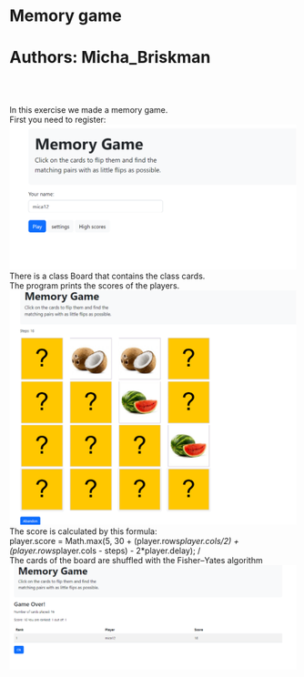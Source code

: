 # Memory game

# Authors: Micha_Briskman
</br>
</br>

In this exercise we made a memory game.</br>
First you need to register: </br>
![](images/registration.png)
There is a class Board that contains the class cards.</br>
The program prints the scores of the players.</br>
![](images/theGame.png)
The score is calculated by this formula:</br>
player.score = Math.max(5, 30 + (player.rows*player.cols/2) + (player.rows*player.cols - steps) - 2*player.delay); /<br>
The cards of the board are shuffled with the Fisher–Yates algorithm 
![](images/ranks.png)

